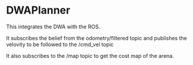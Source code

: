 # DWAPlanner
This integrates the DWA with the ROS.

It subscribes the belief from the odometry/filtered topic and publishes the velovity to be followed to the /cmd_vel topic

It also subscribes to the /map topic to get the cost map of the arena.
